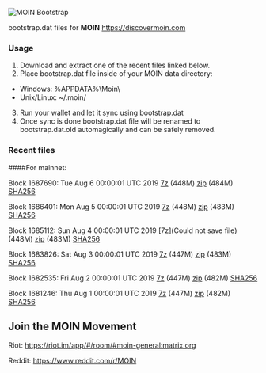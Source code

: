 ![MOIN Bootstrap](https://i.imgur.com/KjM1jMp.jpg)

bootstrap.dat files for **MOIN** https://discovermoin.com

### Usage

1. Download and extract one of the recent files linked below.
2. Place bootstrap.dat file inside of your MOIN data directory:
 - Windows: %APPDATA%\Moin\
 - Unix/Linux: ~/.moin/
3. Run your wallet and let it sync using bootstrap.dat
4. Once sync is done bootstrap.dat file will be renamed to bootstrap.dat.old automagically and can be safely removed.


### Recent files

####For mainnet:

Block 1687690: Tue Aug  6 00:00:01 UTC 2019 [7z]() (448M) [zip]() (484M) [SHA256]()

Block 1686401: Mon Aug  5 00:00:01 UTC 2019 [7z](https://transfer.sh/gTqya/bootstrap.dat.20190805.7z) (448M) [zip](https://transfer.sh/5F6vY/bootstrap.dat.20190805.zip) (483M) [SHA256](https://transfer.sh/6cIEH/sha256.txt)

Block 1685112: Sun Aug  4 00:00:01 UTC 2019 [7z](Could not save file) (448M) [zip]() (483M) [SHA256]()

Block 1683826: Sat Aug  3 00:00:01 UTC 2019 [7z]() (447M) [zip]() (483M) [SHA256]()

Block 1682535: Fri Aug  2 00:00:01 UTC 2019 [7z](https://transfer.sh/rLWjX/bootstrap.dat.20190802.7z) (447M) [zip](https://transfer.sh/13dBv7/bootstrap.dat.20190802.zip) (482M) [SHA256](https://transfer.sh/xQvib/sha256.txt)

Block 1681246: Thu Aug  1 00:00:01 UTC 2019 [7z](https://transfer.sh/1mEX6/bootstrap.dat.20190801.7z) (447M) [zip](https://transfer.sh/i9dXa/bootstrap.dat.20190801.zip) (482M) [SHA256](https://transfer.sh/sY4hd/sha256.txt)

## Join the MOIN Movement

Riot: https://riot.im/app/#/room/#moin-general:matrix.org

Reddit: https://www.reddit.com/r/MOIN
